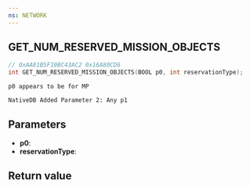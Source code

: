 ```yaml
---
ns: NETWORK
---
```

## GET_NUM_RESERVED_MISSION_OBJECTS

```c
// 0xAA81B5F10BC43AC2 0x16A80CD6
int GET_NUM_RESERVED_MISSION_OBJECTS(BOOL p0, int reservationType);
```

```
p0 appears to be for MP  
```

```
NativeDB Added Parameter 2: Any p1
```

## Parameters
* **p0**: 
* **reservationType**: 

## Return value
